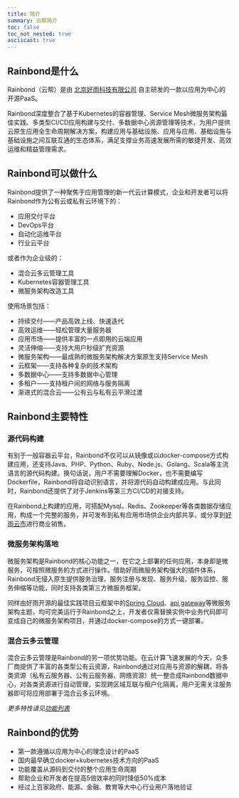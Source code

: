 ```yaml
---
title: 简介
summary: 云帮简介
toc: false
toc_not_nested: true
asciicast: true
---
```


<div id="toc"></div>


## Rainbond是什么
Rainbond（云帮）是由 [北京好雨科技有限公司](https://www.goodrain.com/aboutus#1F) 自主研发的一款以应用为中心的开源PaaS。

Rainbond深度整合了基于Kubernetes的容器管理、Service Mesh微服务架构最佳实践、多类型CI/CD应用构建与交付、多数据中心资源管理等技术，为用户提供云原生应用全生命周期解决方案，构建应用与基础设施、应用与应用、基础设施与基础设施之间互联互通的生态体系，满足支撑业务高速发展所需的敏捷开发、高效运维和精益管理需求。

## Rainbond可以做什么
Rainbond提供了一种聚焦于应用管理的新一代云计算模式，企业和开发者可以将Rainbond作为公有云或私有云环境下的：

* 应用交付平台
* DevOps平台
* 自动化运维平台
* 行业云平台

或者作为企业级的：

* 混合云多云管理工具
* Kubernetes容器管理工具
* 微服务架构改造工具

使用场景包括：

* 持续交付——产品高效上线、快速迭代
* 高效运维——轻松管理大量服务器
* 应用市场——提供丰富的一点即用的云端应用
* 灵活伸缩——支持大用户秒级扩充资源
* 微服务架构——最成熟的微服务架构解决方案原生支持Service Mesh
* 云框架——支持各种复杂的技术架构
* 多数据中心——支持多数据中心管理
* 多租户——支持租户间的网络与服务隔离
* 渐进式的混合云——公有云与私有云平滑过渡

## Rainbond主要特性

### 源代码构建

有别于一般容器云平台，Rainbond不仅可以从镜像或以docker-compose方式构建应用，还支持Java、PHP、Python、Ruby、Node.js、Golang、Scala等主流语言的源代码构建。换句话说，用户不需要理解Docker，也不需要编写Dockerfile，Rainbond将自动识别语言，并将源代码自动构建成应用。与此同时，Rainbond还提供了对于Jenkins等第三方CI/CD的对接支持。

在Rainbond上构建的应用，可搭配Mysql、Redis、Zookeeper等各类数据存储应用，构成一个完整的服务，并可发布到私有应用市场供企业内部共享，或分享到[好雨云市](http://app.goodrain.com/)进行商业销售。

### 微服务架构落地

微服务架构是Rainbond的核心功能之一，在它之上部署的任何应用，本身即是微服务，可按照微服务的方式进行操作。借助好雨微服务架构强大的插件体系，Rainbond无侵入原生提供服务治理、服务注册与发现、服务升级、服务监控、服务伸缩等功能，同时支持各类第三方微服务框架。

同样由好雨开源的最佳实践项目云框架中的[Spring Cloud](https://github.com/cloudframeworks-springcloud/user-guide-springcloud)、[api gateway](https://github.com/cloudframeworks-apigateway/user-guide-apigateway)等微服务架构主题，均可完美运行于Rainbond之上，开发者仅需替换实例中业务代码即可变成自己的微服务架构项目，并通过docker-compose的方式一键部署。

### 混合云多云管理

混合云多云管理是Rainbond的另一项优势功能。在云计算飞速发展的今天，众多厂商提供了丰富的各类型公有云资源，Rainbond通过对应用与资源的解耦，将各类资源（私有云服务器、公有云服务器、网络资源）统一整合成Rainbond数据中心，对各类资源进行自动管理，实现跨区域互联与租户化隔离，用户无需关注服务器即可将应用部署于混合云多云环境。

*更多特性请见[功能列表](https://github.com/goodrain/rainbond-docs/edit/master/v3.6/overview/edition.md)*

## Rainbond的优势

* 第一款遵循以应用为中心的理念设计的PaaS
* 国内最早确立docker+kubernetes技术方向的PaaS
* 功能覆盖从源码到交付的整个应用生命周期
* 帮助企业和开发者在提高5倍效率的同时降低50%成本
* 经过上百家政府、能源、金融、教育等大中心行业用户落地验证